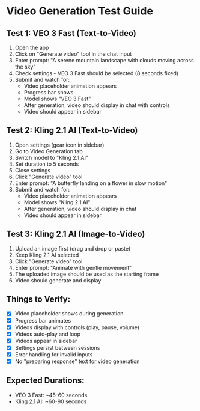 # Video Generation Test Guide

## Test 1: VEO 3 Fast (Text-to-Video)
1. Open the app
2. Click on "Generate video" tool in the chat input
3. Enter prompt: "A serene mountain landscape with clouds moving across the sky"
4. Check settings - VEO 3 Fast should be selected (8 seconds fixed)
5. Submit and watch for:
   - Video placeholder animation appears
   - Progress bar shows
   - Model shows "VEO 3 Fast"
   - After generation, video should display in chat with controls
   - Video should appear in sidebar

## Test 2: Kling 2.1 AI (Text-to-Video)
1. Open settings (gear icon in sidebar)
2. Go to Video Generation tab
3. Switch model to "Kling 2.1 AI"
4. Set duration to 5 seconds
5. Close settings
6. Click "Generate video" tool
7. Enter prompt: "A butterfly landing on a flower in slow motion"
8. Submit and watch for:
   - Video placeholder animation appears
   - Model shows "Kling 2.1 AI"
   - After generation, video should display in chat
   - Video should appear in sidebar

## Test 3: Kling 2.1 AI (Image-to-Video)
1. Upload an image first (drag and drop or paste)
2. Keep Kling 2.1 AI selected
3. Click "Generate video" tool
4. Enter prompt: "Animate with gentle movement"
5. The uploaded image should be used as the starting frame
6. Video should generate and display

## Things to Verify:
- [x] Video placeholder shows during generation
- [x] Progress bar animates
- [x] Videos display with controls (play, pause, volume)
- [x] Videos auto-play and loop
- [x] Videos appear in sidebar
- [x] Settings persist between sessions
- [x] Error handling for invalid inputs
- [x] No "preparing response" text for video generation

## Expected Durations:
- VEO 3 Fast: ~45-60 seconds
- Kling 2.1 AI: ~60-90 seconds